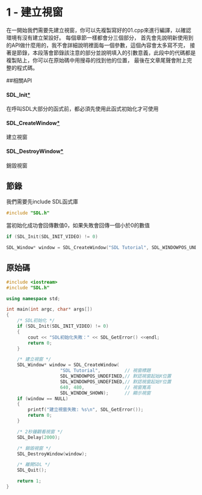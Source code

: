 # 1 - 建立視窗
在一開始我們需要先建立視窗，你可以先複製寫好的01.cpp來進行編譯，以確認環境有沒有建立架設好。
每個章節一樣都會分三個部分，
首先會先說明新使用到的API做什麼用的，我不會詳細說明裡面每一個參數，這個內容會太多寫不完，
接著是節錄，本段落會節錄該注意的部分並說明填入的引數意義，此段中的代碼都是複製貼上，你可以在原始碼中用搜尋的找到他的位置，
最後在文章尾聲會附上完整的程式碼。


##相關API
#### SDL_Init[\*](https://wiki.libsdl.org/SDL_Init)
在呼叫SDL大部分的函式前，都必須先使用此函式初始化才可使用
#### SDL_CreateWindow[\*](https://wiki.libsdl.org/SDL_CreateWindow)
建立視窗
#### SDL_DestroyWindow[\*](https://wiki.libsdl.org/SDL_DestroyWindow)
銷毀視窗

## 節錄
我們需要先include SDL函式庫
```C++
#include "SDL.h"
```

當初始化成功會回傳數值0，如果失敗會回傳一個小於0的數值
```C++
if (SDL_Init(SDL_INIT_VIDEO) != 0)
```

```C++
SDL_Window* window = SDL_CreateWindow("SDL Tutorial", SDL_WINDOWPOS_UNDEFINED, SDL_WINDOWPOS_UNDEFINED, 640, 480, SDL_WINDOW_SHOWN);
```

## 原始碼
```C++
#include <iostream>
#include "SDL.h"

using namespace std;

int main(int argc, char* args[])
{
	/* SDL初始化 */
	if (SDL_Init(SDL_INIT_VIDEO) != 0)
	{
		cout << "SDL初始化失敗：" << SDL_GetError() <<endl;
		return 0;
	}

	/* 建立視窗 */
	SDL_Window* window = SDL_CreateWindow(    
                    "SDL Tutorial",         // 視窗標題
                    SDL_WINDOWPOS_UNDEFINED,// 默認視窗起始X位置
                    SDL_WINDOWPOS_UNDEFINED,// 默認視窗起始Y位置
                    640, 480,               // 視窗寬高
                    SDL_WINDOW_SHOWN);      // 顯示視窗
	if (window == NULL)
	{
		printf("建立視窗失敗: %s\n", SDL_GetError());
		return 0;
	}

	/* 2秒鐘觀看視窗 */
	SDL_Delay(2000);

	/* 銷毀視窗 */
	SDL_DestroyWindow(window);

	/* 離開SDL */
	SDL_Quit();

	return 1;
}
```
